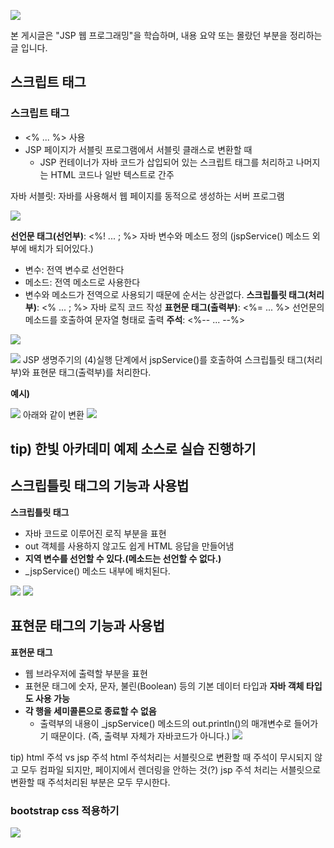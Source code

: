 ![](https://i.imgur.com/AcMiLCW.png)

본 게시글은 "JSP 웹 프로그래밍"을 학습하며, 내용 요약 또는 몰랐던 부분을 정리하는 글 입니다.

## 스크립트 태그

### 스크립트 태그

- <% ... %> 사용
- JSP 페이지가 서블릿 프로그램에서 서블릿 클래스로 변환할 때
  - JSP 컨테이너가 자바 코드가 삽입되어 있는 스크립트 태그를 처리하고 나머지는 HTML 코드나 일반 텍스트로 간주

자바 서블릿: 자바를 사용해서 웹 페이지를 동적으로 생성하는 서버 프로그램

![](https://i.imgur.com/wlFf5OQ.png)

**선언문 태그(선언부)**: <%! ... ; %> 자바 변수와 메소드 정의 (jspService() 메소드 외부에 배치가 되어있다.)

- 변수: 전역 변수로 선언한다
- 메소드: 전역 메소드로 사용한다
- 변수와 메소드가 전역으로 사용되기 때문에 순서는 상관없다.
  **스크립틀릿 태그(처리부)**: <% ... ; %> 자바 로직 코드 작성
  **표현문 태그(출력부)**: <%= ... %> 선언문의 메소드를 호출하여 문자열 형태로 출력
  **주석**: <%-- ... --%>

![](https://i.imgur.com/tX0QMCn.png)

![](https://i.imgur.com/Pg9Fxdc.png)
JSP 생명주기의 (4)실행 단계에서 jspService()를 호출하여 스크립틀릿 태그(처리부)와 표현문 태그(출력부)를 처리한다.

**예시)**

![](https://i.imgur.com/0VRAn3w.png)
아래와 같이 변환
![](https://i.imgur.com/PNh39UE.png)

## tip) 한빛 아카데미 예제 소스로 실습 진행하기

## 스크립틀릿 태그의 기능과 사용법

**스크립틀릿 태그**

- 자바 코드로 이루어진 로직 부분을 표현
- out 객체를 사용하지 않고도 쉽게 HTML 응답을 만들어냄
- **지역 변수를 선언할 수 있다.(메소드는 선언할 수 없다.)**
- \_jspService() 메소드 내부에 배치된다.

![](https://i.imgur.com/t1AaYTO.png)
![](https://i.imgur.com/pwbOG5x.png)

## 표현문 태그의 기능과 사용법

**표현문 태그**

- 웹 브라우저에 출력할 부분을 표현
- 표현문 태그에 숫자, 문자, 불린(Boolean) 등의 기본 데이터 타입과 **자바 객체 타입도 사용 가능**
- **각 행을 세미콜론으로 종료할 수 없음**
  - 출력부의 내용이 \_jspService() 메소드의 out.println()의 매개변수로 들어가기 때문이다. (즉, 출력부 자체가 자바코드가 아니다.)
    ![](https://i.imgur.com/dcawj8o.png)

tip) html 주석 vs jsp 주석
html 주석처리는 서블릿으로 변환할 때 주석이 무시되지 않고 모두 컴파일 되지만, 페이지에서 렌더링을 안하는 것(?)
jsp 주석 처리는 서블릿으로 변환할 때 주석처리된 부분은 모두 무시한다.

### bootstrap css 적용하기

![](https://i.imgur.com/TbLW0fT.png)
